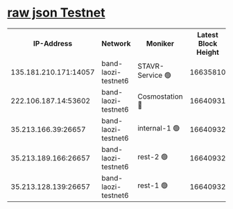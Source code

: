 
[raw json Testnet](https://rpc-check.bandt.stavr.tech/bandt/rpcbandt_result.json)
=

<table><tr><th>IP-Address</th><th>Network</th><th>Moniker</th><th>Latest Block Height</th><th>Earliest Block Height</th><th>Catching Up</th><th>Tx Index</th><th>Voting Power</th><th>Scan Time</th></tr><tr><td>135.181.210.171:14057</td><td>band-laozi-testnet6</td><td>STAVR-Service 🟢</td><td>16635810</td><td>15322501</td><td>False</td><td>on</td><td>0</td><td>2024-03-10T05:52:05.864999160UTC</td></tr><tr><td>222.106.187.14:53602</td><td>band-laozi-testnet6</td><td>Cosmostation 🔴</td><td>16640931</td><td>15423001</td><td>False</td><td>on</td><td>2203686</td><td>2024-03-10T05:52:07.198357190UTC</td></tr><tr><td>35.213.166.39:26657</td><td>band-laozi-testnet6</td><td>internal-1 🟢</td><td>16640932</td><td>16540932</td><td>False</td><td>on</td><td>0</td><td>2024-03-10T05:52:08.137529858UTC</td></tr><tr><td>35.213.189.166:26657</td><td>band-laozi-testnet6</td><td>rest-2 🟢</td><td>16640932</td><td>16540932</td><td>False</td><td>on</td><td>0</td><td>2024-03-10T05:52:09.024866768UTC</td></tr><tr><td>35.213.128.139:26657</td><td>band-laozi-testnet6</td><td>rest-1 🟢</td><td>16640932</td><td>16540932</td><td>False</td><td>on</td><td>0</td><td>2024-03-10T05:52:09.878122059UTC</td></tr></table>
